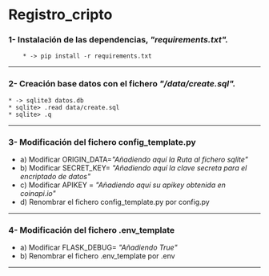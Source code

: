 # Registro_cripto

### 1- Instalación de las dependencias, _"requirements.txt"._
        * -> pip install -r requirements.txt
___        

### 2- Creación base datos con el fichero _"/data/create.sql"._
    * -> sqlite3 datos.db
    * sqlite> .read data/create.sql
    * sqlite> .q
___

### 3- Modificación del fichero config_template.py
   * a) Modificar ORIGIN_DATA=_"Añadiendo aquí  la Ruta al fichero sqlite"_
   * b) Modificar SECRET_KEY= _"Añadiendo aquí  la clave secreta para el encriptado de datos"_
   * c) Modificar APIKEY = _"Añadiendo aquí  su apikey obtenida en coinapi.io"_
   * d) Renombrar el fichero config_template.py por config.py
___

### 4- Modificación del fichero .env_template
  * a) Modificar FLASK_DEBUG= _"Añadiendo True"_
  * b) Renombrar el fichero .env_template por .env
___